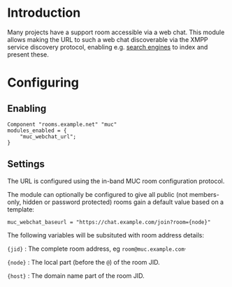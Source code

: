 # Introduction

Many projects have a support room accessible via a web chat. This module
allows making the URL to such a web chat discoverable via the XMPP
service discovery protocol, enabling e.g. [search
engines](https://search.jabbercat.org/) to index and present these.

# Configuring

## Enabling

``` {.lua}
Component "rooms.example.net" "muc"
modules_enabled = {
    "muc_webchat_url";
}
```

## Settings

The URL is configured using the in-band MUC room configuration protocol.

The module can optionally be configured to give all public (not
members-only, hidden or password protected) rooms gain a default value
based on a template:

``` {.lua}
muc_webchat_baseurl = "https://chat.example.com/join?room={node}"
```

The following variables will be subsituted with room address details:

`{jid}`
:   The complete room address, eg `room@muc.example.com`·

`{node}`
:   The local part (before the `@`) of the room JID.

`{host}`
:   The domain name part of the room JID.
